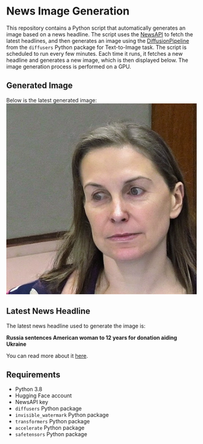 # News Image Generation
This repository contains a Python script that automatically generates an image based on a news headline. The script uses the [NewsAPI](https://newsapi.org/) to fetch the latest headlines, and then generates an image using the [DiffusionPipeline](https://github.com/huggingface/diffusers) from the `diffusers` Python package for Text-to-Image task.
The script is scheduled to run every few minutes. Each time it runs, it fetches a new headline and generates a new image, which is then displayed below. The image generation process is performed on a GPU.

## Generated Image
Below is the latest generated image:
![Generated Image](image.png)

## Latest News Headline
The latest news headline used to generate the image is:

**Russia sentences American woman to 12 years for donation aiding Ukraine**

You can read more about it [here](https://news.google.com/rss/articles/CBMimAFBVV95cUxQeU9tdGk0aDg1dFY0OEM1QnV2Q3ZodXNTaWN6TmZRaW9IakdMN1lkV0NsU2RKQ0dfY2Fheldfa2RrRW9ERGh4RzJ2X3ZWWEstZVpXMnJXTWpSTk1FVTBQTzNLbmZhTjBXcDFIa3ROOThSN0RaWlFzTjg3UWt3NlY5WDRPX2dkVDNvN3hoaUZSWHFNRXkyaE93cw?oc=5).

## Requirements
- Python 3.8
- Hugging Face account
- NewsAPI key
- `diffusers` Python package
- `invisible_watermark` Python package
- `transformers` Python package
- `accelerate` Python package
- `safetensors` Python package
